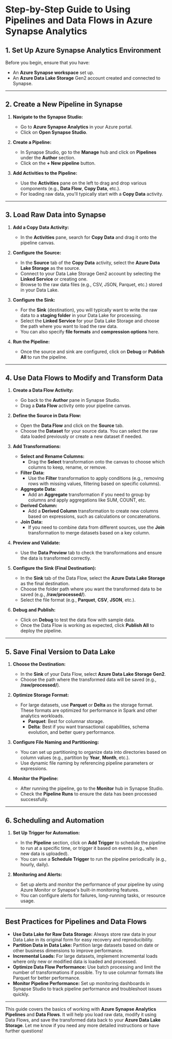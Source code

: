 # Step-by-Step Guide to Using Pipelines and Data Flows in Azure Synapse Analytics

## 1. Set Up Azure Synapse Analytics Environment

Before you begin, ensure that you have:

- An **Azure Synapse workspace** set up.
- An **Azure Data Lake Storage** Gen2 account created and connected to Synapse.

---

## 2. Create a New Pipeline in Synapse

1. **Navigate to the Synapse Studio:**
   - Go to **Azure Synapse Analytics** in your Azure portal.
   - Click on **Open Synapse Studio**.

2. **Create a Pipeline:**
   - In Synapse Studio, go to the **Manage** hub and click on **Pipelines** under the **Author** section.
   - Click on the **+ New pipeline** button.

3. **Add Activities to the Pipeline:**
   - Use the **Activities** pane on the left to drag and drop various components (e.g., **Data Flow**, **Copy Data**, etc.).
   - For loading raw data, you'll typically start with a **Copy Data** activity.

---

## 3. Load Raw Data into Synapse

1. **Add a Copy Data Activity:**
   - In the **Activities** pane, search for **Copy Data** and drag it onto the pipeline canvas.

2. **Configure the Source:**
   - In the **Source** tab of the **Copy Data** activity, select the **Azure Data Lake Storage** as the source.
   - Connect to your Data Lake Storage Gen2 account by selecting the **Linked Service** or creating one.
   - Browse to the raw data files (e.g., CSV, JSON, Parquet, etc.) stored in your Data Lake.

3. **Configure the Sink:**
   - For the **Sink** (destination), you will typically want to write the raw data to a **staging folder** in your Data Lake for processing.
   - Select the **Linked Service** for your Data Lake Storage and choose the path where you want to load the raw data.
   - You can also specify **file formats** and **compression options** here.

4. **Run the Pipeline:**
   - Once the source and sink are configured, click on **Debug** or **Publish All** to run the pipeline.

---

## 4. Use Data Flows to Modify and Transform Data

1. **Create a Data Flow Activity:**
   - Go back to the **Author** pane in Synapse Studio.
   - Drag a **Data Flow** activity onto your pipeline canvas.

2. **Define the Source in Data Flow:**
   - Open the **Data Flow** and click on the **Source** tab.
   - Choose the **Dataset** for your source data. You can select the raw data loaded previously or create a new dataset if needed.

3. **Add Transformations:**
   - **Select and Rename Columns:**
     - Drag the **Select** transformation onto the canvas to choose which columns to keep, rename, or remove.
   - **Filter Data:**
     - Use the **Filter** transformation to apply conditions (e.g., removing rows with missing values, filtering based on specific columns).
   - **Aggregate Data:**
     - Add an **Aggregate** transformation if you need to group by columns and apply aggregations like SUM, COUNT, etc.
   - **Derived Column:**
     - Add a **Derived Column** transformation to create new columns based on expressions, such as calculations or concatenations.
   - **Join Data:**
     - If you need to combine data from different sources, use the **Join** transformation to merge datasets based on a key column.

4. **Preview and Validate:**
   - Use the **Data Preview** tab to check the transformations and ensure the data is transformed correctly.

5. **Configure the Sink (Final Destination):**
   - In the **Sink** tab of the Data Flow, select the **Azure Data Lake Storage** as the final destination.
   - Choose the folder path where you want the transformed data to be saved (e.g., **/raw/processed/**).
   - Select the file format (e.g., **Parquet**, **CSV**, **JSON**, etc.).

6. **Debug and Publish:**
   - Click on **Debug** to test the data flow with sample data.
   - Once the Data Flow is working as expected, click **Publish All** to deploy the pipeline.

---

## 5. Save Final Version to Data Lake

1. **Choose the Destination:**
   - In the **Sink** of your Data Flow, select **Azure Data Lake Storage Gen2**.
   - Choose the path where the transformed data will be saved (e.g., **/raw/processed/**).

2. **Optimize Storage Format:**
   - For large datasets, use **Parquet** or **Delta** as the storage format. These formats are optimized for performance in Spark and other analytics workloads.
     - **Parquet**: Best for columnar storage.
     - **Delta**: Best if you want transactional capabilities, schema evolution, and better query performance.

3. **Configure File Naming and Partitioning:**
   - You can set up partitioning to organize data into directories based on column values (e.g., partition by **Year**, **Month**, etc.).
   - Use dynamic file naming by referencing pipeline parameters or expressions.

4. **Monitor the Pipeline:**
   - After running the pipeline, go to the **Monitor** hub in Synapse Studio.
   - Check the **Pipeline Runs** to ensure the data has been processed successfully.

---

## 6. Scheduling and Automation

1. **Set Up Trigger for Automation:**
   - In the **Pipeline** section, click on **Add Trigger** to schedule the pipeline to run at a specific time, or trigger it based on events (e.g., when new data is uploaded).
   - You can use a **Schedule Trigger** to run the pipeline periodically (e.g., hourly, daily).

2. **Monitoring and Alerts:**
   - Set up alerts and monitor the performance of your pipeline by using Azure Monitor or Synapse's built-in monitoring features.
   - You can configure alerts for failures, long-running tasks, or resource usage.

---

## Best Practices for Pipelines and Data Flows

- **Use Data Lake for Raw Data Storage:** Always store raw data in your Data Lake in its original form for easy recovery and reproducibility.
- **Partition Data in Data Lake:** Partition large datasets based on date or other business dimensions to improve performance.
- **Incremental Loads:** For large datasets, implement incremental loads where only new or modified data is loaded and processed.
- **Optimize Data Flow Performance:** Use batch processing and limit the number of transformations if possible. Try to use columnar formats like Parquet for better performance.
- **Monitor Pipeline Performance:** Set up monitoring dashboards in Synapse Studio to track pipeline performance and troubleshoot issues quickly.

---

This guide covers the basics of working with **Azure Synapse Analytics Pipelines** and **Data Flows**. It will help you load raw data, modify it using Data Flows, and save the transformed data back to your **Azure Data Lake Storage**. Let me know if you need any more detailed instructions or have further questions!
